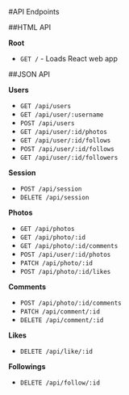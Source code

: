 #API Endpoints

##HTML API

**Root**

- `GET /` - Loads React web app

##JSON API

**Users**

- `GET /api/users`
- `GET /api/user/:username`
- `POST /api/users`
- `GET /api/user/:id/photos`
- `GET /api/user/:id/follows`
- `POST /api/user/:id/follows`
- `GET /api/user/:id/followers`

**Session**

- `POST /api/session`
- `DELETE /api/session`

**Photos**

- `GET /api/photos`
- `GET /api/photo/:id`
- `GET /api/photo/:id/comments`
- `POST /api/user/:id/photos`
- `PATCH /api/photo/:id`
- `POST /api/photo/:id/likes`

**Comments**

- `POST /api/photo/:id/comments`
- `PATCH /api/comment/:id`
- `DELETE /api/comment/:id`

**Likes**

- `DELETE /api/like/:id`

**Followings**

- `DELETE /api/follow/:id`
